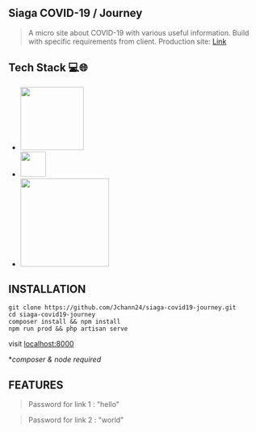 ## Siaga COVID-19 / Journey

> A micro site about COVID-19 with various useful information. Build with specific requirements from client.
> Production site: [Link](https://siaga-covid19.aryanoble.co.id)

## Tech Stack :computer::globe_with_meridians:

-   [<img src="https://laravel.com/img/logotype.min.svg" width="125">](https://laravel.com)
-   [<img src="https://vuejs.org/images/logo.png" width="50">](https://laravel.com)
-   [<img src="https://camo.githubusercontent.com/87d7034892fd41dc88f3606bb44b853f87cd2c51/68747470733a2f2f7265666163746f72696e6775692e6e7963332e63646e2e6469676974616c6f6365616e7370616365732e636f6d2f7461696c77696e642d6c6f676f2e737667" width="175">](https://tailwindcss.com)

## INSTALLATION

    git clone https://github.com/Jchann24/siaga-covid19-journey.git
    cd siaga-covid19-journey
    composer install && npm install
    npm run prod && php artisan serve

visit [localhost:8000](http://localhost:8000)

\*_composer & node required_

## FEATURES

> Password for link 1 : "hello"

> Password for link 2 : "world"

